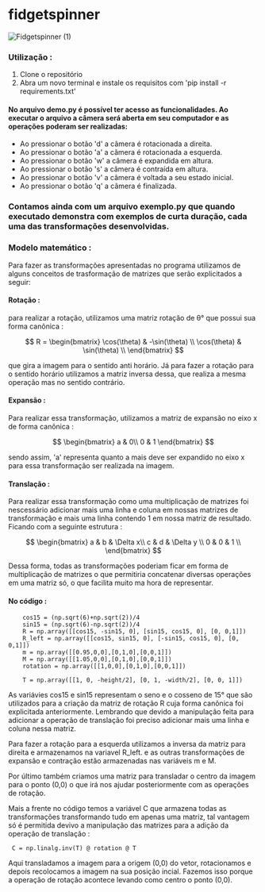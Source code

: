 ﻿# fidgetspinner
![Fidgetspinner (1)](https://user-images.githubusercontent.com/105286051/226206072-7c5bc9c4-0bad-497e-92ae-743de80fc841.gif)



### Utilização :

1. Clone o repositório 
2. Abra um novo terminal e instale os requisitos com 'pip install -r requirements.txt'

#### No arquivo demo.py é possível ter acesso as funcionalidades. Ao executar o arquivo a câmera será aberta em seu computador e as operações poderam ser realizadas:

- Ao pressionar o botão 'd' a câmera é rotacionada a direita.
- Ao pressionar o botão 'a' a câmera é rotacionada a esquerda.
- Ao pressionar o botão 'w' a câmera é expandida em altura.
- Ao pressionar o botão 's' a câmera é contraída em altura.
- Ao pressionar o botão 'v' a câmera é voltada a seu estado inicial.
- Ao pressionar o botão 'q' a câmera é finalizada.

### Contamos ainda com um arquivo exemplo.py que quando executado demonstra com exemplos de curta duração, cada uma das transformações desenvolvidas.

### Modelo matemático :

Para fazer as transformações apresentadas no programa utilizamos de alguns conceitos de trasformação de matrizes que serão explicitados a seguir:


#### Rotação :

para realizar a rotação, utilizamos uma matriz rotação de θ° que possui sua forma canônica :

$$
R = 
\begin{bmatrix}
    \cos(\theta) & -\sin(\theta) \\
    \cos(\theta) & \sin(\theta)  \\
\end{bmatrix}
$$

que gira a imagem para o sentido anti horário. Já para fazer a rotação para o sentido horário utilizamos a matriz inversa dessa, que realiza a mesma operação mas no sentido contrário. 








#### Expansão : 

Para realizar essa transformação, utilizamos a matriz de expansão no eixo x de forma canônica :

$$
\begin{bmatrix}
    a & 0\\
    0 & 1
\end{bmatrix}
$$

sendo assim, 'a' representa quanto a mais deve ser expandido no eixo x para essa transformação ser realizada na imagem.

#### Translação : 

Para realizar essa transformação como uma multiplicação de matrizes foi nescessário adicionar mais uma linha e coluna em nossas matrizes de transformação e mais uma linha contendo 1 em nossa matriz de resultado. Ficando com a seguinte estrutura : 


$$
\begin{bmatrix}
    a & b & \Delta x\\
    c & d & \Delta y \\
    0 & 0 & 1 \\
\end{bmatrix}
$$


Dessa forma, todas as transformações poderiam ficar em forma de multiplicação de matrizes o que permitiria concatenar diversas operações em uma matriz só, o que facilita muito ma hora de representar.





#### No código :


```
    cos15 = (np.sqrt(6)+np.sqrt(2))/4
    sin15 = (np.sqrt(6)-np.sqrt(2))/4
    R = np.array([[cos15, -sin15, 0], [sin15, cos15, 0], [0, 0,1]])
    R_left = np.array([[cos15, sin15, 0], [-sin15, cos15, 0], [0, 0,1]])
    m = np.array([[0.95,0,0],[0,1,0],[0,0,1]])
    M = np.array([[1.05,0,0],[0,1,0],[0,0,1]])
    rotation = np.array([[1,0,0],[0,1,0],[0,0,1]])

    T = np.array([[1, 0, -height/2], [0, 1, -width/2], [0, 0, 1]]) 
```


As variávies cos15 e sin15 representam o seno e o cosseno de 15° que são utilizados para a criação da matriz de rotação R cuja forma canônica foi explicitada anteriormente. Lembrando que devido a manipulação feita para adicionar a operação de translação foi preciso adicionar mais uma linha e coluna nessa matriz. 

Para fazer a rotação para a esquerda utilizamos a inversa da matriz para direita e armazenamos na variavel R_left. e as outras transformações de expansão e contração estão armazenadas nas variáveis m e M. 

Por último também criamos uma matriz para transladar o centro da imagem para o ponto (0,0) o que irá nos ajudar posteriormente com as operações de rotação.


Mais a frente no código temos  a variável C que armazena todas as transformações transformando tudo em apenas uma matriz, tal vantagem só é permitida devivo a manipulação das matrizes para a adição da operação de translação :


``` 
 C = np.linalg.inv(T) @ rotation @ T

```

Aqui transladamos a imagem para a origem (0,0) do vetor, rotacionamos e depois recolocamos a imagem na sua posição incial. Fazemos isso porque a operação de rotação acontece levando como centro o ponto (0,0).